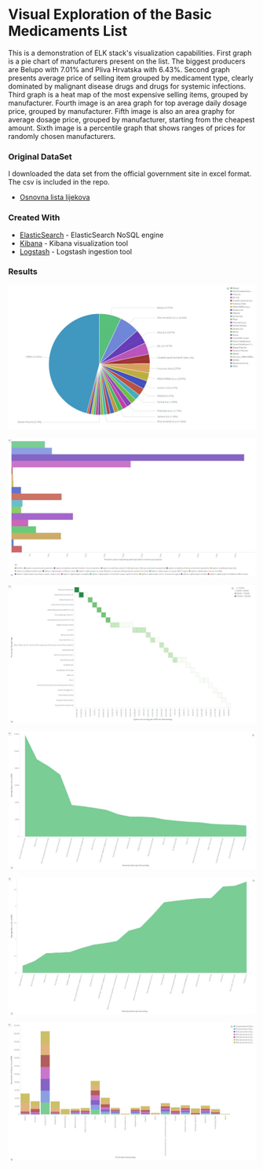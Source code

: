 
Visual Exploration of the Basic Medicaments List
=======================================================

This is a demonstration of ELK stack's visualization capabilities.
First graph is a pie chart of manufacturers present on the list. The biggest producers are Belupo with 7.01% and Pliva Hrvatska with 6.43%. 
Second graph presents average price of selling item grouped by medicament type, clearly dominated by malignant disease drugs and drugs for systemic infections.
Third graph is a heat map of the most expensive selling items, grouped by manufacturer.
Fourth image is an area graph for top average daily dosage price, grouped by manufacturer.
Fifth image is also an area graphy for average dosage price, grouped by manufacturer, starting from the cheapest amount.
Sixth image is a percentile graph that shows ranges of prices for randomly chosen manufacturers.


### Original DataSet

I downloaded the data set from the official government site in excel format. The csv is included in the repo.

* [Osnovna lista lijekova](https://data.gov.hr/dataset/osnovna-lista-lijekova/)


### Created With

* [ElasticSearch](https://www.elastic.co/) - ElasticSearch NoSQL engine
* [Kibana](https://www.elastic.co/products/kibana) - Kibana visualization tool
* [Logstash](https://www.elastic.co/products/logstash) - Logstash ingestion tool


### Results

![Medicaments_by_manufacturer - Matko Soric](https://raw.githubusercontent.com/matkosoric/Data-Visualizations/master/Elasticsearch/Medicaments/1.medicaments_by_manufacturer.JPG?raw=true "Medicaments_by_manufacturer - Matko Soric")

![Average_price_grouping - Matko Soric](https://raw.githubusercontent.com/matkosoric/Data-Visualizations/master/Elasticsearch/Medicaments/2.average_price_grouping.JPG?raw=true "Average_price_grouping - Matko Soric")

![Top_price_by_package_and_manufacturer - Matko Soric](https://raw.githubusercontent.com/matkosoric/Data-Visualizations/master/Elasticsearch/Medicaments/3.top_price_by_package_and_manufacturer.JPG?raw=true "Top_price_by_package_and_manufacturer - Matko Soric")

![Top_average_price_of_daily_dose_by_authorisation_holder - Matko Soric](https://raw.githubusercontent.com/matkosoric/Data-Visualizations/master/Elasticsearch/Medicaments/4.top_average_price_of_daily_dose_by_authorisation_holder.JPG?raw=true "Top_average_price_of_daily_dose_by_authorisation_holder.JPG - Matko Soric")

![Lowest_average_price_of_daily_dose_by_authorisation_holder - Matko Soric](https://raw.githubusercontent.com/matkosoric/Data-Visualizations/master/Elasticsearch/Medicaments/5.lowest_average_price_of_daily_dose_by_authorisation_holder.JPG?raw=true "Lowest_average_price_of_daily_dose_by_authorisation_holder - Matko Soric")

![Percentiles_of_price_of_daily_dose_by_manufacturer.JPG - Matko Soric](https://raw.githubusercontent.com/matkosoric/Data-Visualizations/master/Elasticsearch/Medicaments/6.percentiles_of_price_of_daily_dose_by_manufacturer.JPG?raw=true "Percentiles_of_price_of_daily_dose_by_manufacturer.JPG - Matko Soric")
